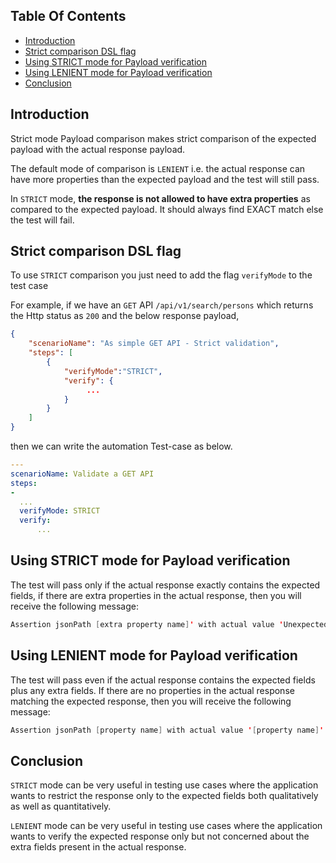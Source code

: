## Table Of Contents
* [Introduction](#introduction)
* [Strict comparison DSL flag](#strict-comparison-dsl-flag)
* [Using STRICT mode for Payload verification](#using-strict-mode-for-payload-verification)
* [Using LENIENT mode for Payload verification](#using-lenient-mode-for-payload-verification)
* [Conclusion](#conclusion)

## Introduction
Strict mode Payload comparison makes strict comparison of the expected payload with the actual response payload. 

The default mode of comparison is `LENIENT` i.e. the actual response can have more properties than the expected payload and the test will still pass. 

In `STRICT` mode, **the response is not allowed to have extra properties** as compared to the expected payload. It should always find EXACT match else the test will fail. 


## Strict comparison DSL flag
To use `STRICT` comparison you just need to add the flag `verifyMode` to the test case

For example, if we have an `GET` API `/api/v1/search/persons` which returns the Http status as `200` and the below response payload,
```json
{
    "scenarioName": "As simple GET API - Strict validation",
    "steps": [
        {
            "verifyMode":"STRICT",
            "verify": {
                 ...
            }
        }
    ]
}
```
then we can write the automation Test-case as below.

```yaml
---
scenarioName: Validate a GET API
steps:
-     
  ...
  verifyMode: STRICT
  verify:
      ...
``` 

## Using STRICT mode for Payload verification
The test will pass only if the actual response exactly contains the expected fields, if there are extra properties in the actual response, then you will receive the following message:
```java
Assertion jsonPath [extra property name]' with actual value 'Unexpected: [extra property name]' did not match the expected value
```

## Using LENIENT mode for Payload verification
The test will pass even if the actual response contains the expected fields plus any extra fields. If there are no  properties in the actual response matching the expected response, then you will receive the following message:
```java
Assertion jsonPath [property name] with actual value '[property name]' did not match the expected value '[property name]'
```

## Conclusion
`STRICT` mode can be very useful in testing use cases where the application wants to restrict the response only to the expected fields both qualitatively as well as quantitatively.

`LENIENT` mode can be very useful in testing use cases where the application wants to verify the expected response only but not concerned about the extra fields present in the actual response.
